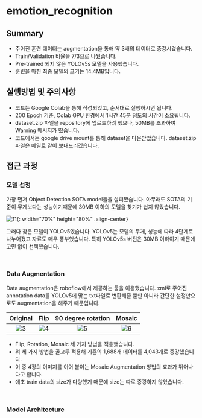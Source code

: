 # emotion_recognition

## Summary

- 주어진 훈련 데이터는 augmentation을 통해 약 3배의 데이터로 증강시켰습니다.
- Train/Validation 비율을 7/3으로 나눴습니다.
- Pre-trained 되지 않은 YOLOv5s 모델을 사용했습니다.
- 훈련을 마친 최종 모델의 크기는 14.4MB입니다.

## 실행방법 및 주의사항

- 코드는 Google Colab을 통해 작성되었고, 순서대로 실행하시면 됩니다.
- 200 Epoch 기준, Colab GPU 환경에서 1시간 45분 정도의 시간이 소요됩니다.
- dataset.zip 파일을 repository에 업로드하려 했으나, 50MB를 초과하여 Warning 메시지가 떴습니다.
- 코드에서는 google drive mount를 통해 dataset을 다운받았습니다. dataset.zip파일은 메일로 같이 보내드리겠습니다.


## 접근 과정

### 모델 선정

가장 먼저 Object Detection SOTA model들을 살펴봤습니다. 아무래도 SOTA의 기준이 무게보다는 성능이기때문에 30MB 이하의 모델을 찾기가 쉽지 않았습니다.

![11](https://user-images.githubusercontent.com/96368476/167912977-3aff2b7e-ea61-4d9e-82f9-61c4ef9cdc7a.png){: width="70%" height="80%" .align-center}

그러다 찾은 모델이 YOLOv5였습니다. YOLOv5는 모델의 무게, 성능에 따라 4단계로 나누어졌고 자료도 매우 풍부했습니다. 특히 YOLOv5s 버전은 30MB 이하이기 때문에 고민 없이 선택했습니다.


<br>


### Data Augmentation

Data augmentation은 roboflow에서 제공하는 툴을 이용했습니다. xml로 주어진 annotation data를 YOLOv5에 맞는 txt파일로 변환해줄 뿐만 아니라 간단한 설정만으로도 augmentation을 해주기 때문입니다. 

| Original | Flip | 90 degree rotation | Mosaic |
|:-:|:-:|:-:|:-:|
| ![3](https://user-images.githubusercontent.com/96368476/167915772-7bb34600-7b66-4e09-a3dc-0d55be4623f0.png) | ![4](https://user-images.githubusercontent.com/96368476/167916127-a8843886-e858-44b1-82cf-c022cad21590.png) | ![5](https://user-images.githubusercontent.com/96368476/167916132-5bc2a597-002e-4105-b39b-39e769fabd70.png) | ![6](https://user-images.githubusercontent.com/96368476/167916141-5fd06fa5-fae4-4cf6-bc87-ad5d0c774a6e.png) |

- Flip, Rotation, Mosaic 세 가지 방법을 적용했습니다.
- 위 세 가지 방법을 골고루 적용해 기존의 1,688개 데이터를 4,043개로 증강했습니다.
- 이 중 4장의 이미지를 이어 붙이는 Mosaic Augmentation 방법의 효과가 뛰어나다고 합니다.
- 애초 train data의 size가 다양했기 때문에 size는 따로 증강하지 않았습니다.


<br>

### Model Architecture

